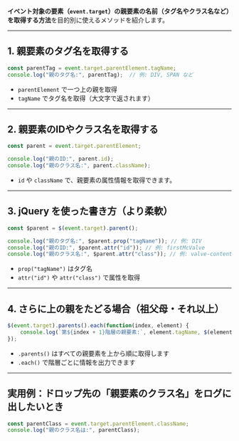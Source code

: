 **イベント対象の要素（`event.target`）の親要素の名前（タグ名やクラス名など）を取得する方法**を目的別に使えるメソッドを紹介します。

---

## 1. **親要素のタグ名を取得する**

```javascript
const parentTag = event.target.parentElement.tagName;
console.log("親のタグ名:", parentTag);  // 例: DIV, SPAN など
```

- `parentElement` で一つ上の親を取得
- `tagName` でタグ名を取得（大文字で返されます）

---

## 2. **親要素のIDやクラス名を取得する**

```javascript
const parent = event.target.parentElement;

console.log("親のID:", parent.id);
console.log("親のクラス名:", parent.className);
```

- `id` や `className` で、親要素の属性情報を取得できます。

---

## 3. **jQuery を使った書き方（より柔軟）**

```javascript
const $parent = $(event.target).parent();

console.log("親のタグ名:", $parent.prop("tagName")); // 例: DIV
console.log("親のID:", $parent.attr("id")); // 例: firstMcValve
console.log("親のクラス名:", $parent.attr("class")); // 例: valve-content
```

- `prop("tagName")` はタグ名
- `attr("id")` や `attr("class")` で属性を取得

---

## 4. **さらに上の親をたどる場合（祖父母・それ以上）**

```javascript
$(event.target).parents().each(function(index, element) {
    console.log(`第${index + 1}階層の親要素:`, element.tagName, $(element).attr("id"), $(element).attr("class"));
});
```

- `.parents()` はすべての親要素を上から順に取得します
- `.each()` で階層ごとに情報を出力できます

---

## 実用例：ドロップ先の「親要素のクラス名」をログに出したいとき

```javascript
const parentClass = event.target.parentElement.className;
console.log("親のクラス名は:", parentClass);
```




